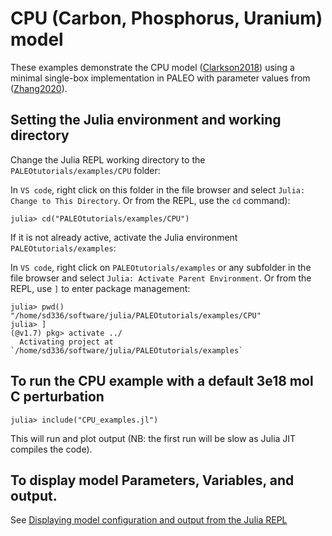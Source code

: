 # CPU (Carbon, Phosphorus, Uranium) model

These examples demonstrate the CPU model ([Clarkson2018](@cite)) using a minimal single-box implementation in PALEO with parameter values from ([Zhang2020](@cite)).

## Setting the Julia environment and working directory
Change the Julia REPL working directory to the `PALEOtutorials/examples/CPU` folder:

In `VS code`, right click on this folder in the file browser and select `Julia: Change to This Directory`. Or from the REPL, use the `cd` command):

    julia> cd("PALEOtutorials/examples/CPU")

If it is not already active, activate the Julia environment `PALEOtutorials/examples`:

In `VS code`, right click on `PALEOtutorials/examples` or any subfolder in the file browser and select `Julia: Activate Parent Environment`. Or from the REPL, use `]` to enter package management:

    julia> pwd()
    "/home/sd336/software/julia/PALEOtutorials/examples/CPU"
    julia> ] 
    (@v1.7) pkg> activate ../
      Activating project at `/home/sd336/software/julia/PALEOtutorials/examples`
 
## To run the CPU example with a default 3e18 mol C perturbation
   
    julia> include("CPU_examples.jl")

This will run and plot output (NB: the first run will be slow as Julia JIT compiles the code).

## To display model Parameters, Variables, and output.

See [Displaying model configuration and output from the Julia REPL](@ref) 

